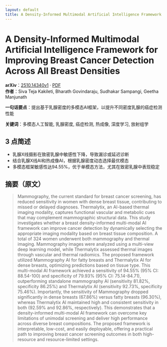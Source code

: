 ```yaml
---
layout: default
title: A Density-Informed Multimodal Artificial Intelligence Framework for Improving Breast Cancer Detection Across All Breast Densities
---
```


# A Density-Informed Multimodal Artificial Intelligence Framework for Improving Breast Cancer Detection Across All Breast Densities
**arXiv**：[2510.14340v1](https://arxiv.org/abs/2510.14340) · [PDF](https://arxiv.org/pdf/2510.14340.pdf)  
**作者**：Siva Teja Kakileti, Bharath Govindaraju, Sudhakar Sampangi, Geetha Manjunath  

**一句话要点**：提出基于乳腺密度的多模态AI框架，以提升不同密度乳腺的癌症检测性能

**关键词**：多模态人工智能, 乳腺密度, 癌症检测, 热成像, 深度学习, 放射组学

## 3 点简述
- 乳腺X线摄影在致密乳腺中敏感性下降，导致漏诊或延迟诊断
- 结合乳腺X线AI和热成像AI，根据乳腺密度动态选择最优模态
- 多模态框架敏感性达94.55%，优于单模态方法，尤其在致密乳腺中表现稳定

## 摘要（原文）

> Mammography, the current standard for breast cancer screening, has reduced
> sensitivity in women with dense breast tissue, contributing to missed or
> delayed diagnoses. Thermalytix, an AI-based thermal imaging modality, captures
> functional vascular and metabolic cues that may complement mammographic
> structural data. This study investigates whether a breast density-informed
> multi-modal AI framework can improve cancer detection by dynamically selecting
> the appropriate imaging modality based on breast tissue composition. A total of
> 324 women underwent both mammography and thermal imaging. Mammography images
> were analyzed using a multi-view deep learning model, while Thermalytix
> assessed thermal images through vascular and thermal radiomics. The proposed
> framework utilized Mammography AI for fatty breasts and Thermalytix AI for
> dense breasts, optimizing predictions based on tissue type. This multi-modal AI
> framework achieved a sensitivity of 94.55% (95% CI: 88.54-100) and specificity
> of 79.93% (95% CI: 75.14-84.71), outperforming standalone mammography AI
> (sensitivity 81.82%, specificity 86.25%) and Thermalytix AI (sensitivity
> 92.73%, specificity 75.46%). Importantly, the sensitivity of Mammography
> dropped significantly in dense breasts (67.86%) versus fatty breasts (96.30%),
> whereas Thermalytix AI maintained high and consistent sensitivity in both
> (92.59% and 92.86%, respectively). This demonstrates that a density-informed
> multi-modal AI framework can overcome key limitations of unimodal screening and
> deliver high performance across diverse breast compositions. The proposed
> framework is interpretable, low-cost, and easily deployable, offering a
> practical path to improving breast cancer screening outcomes in both
> high-resource and resource-limited settings.

